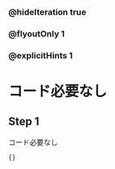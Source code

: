 ### @hideIteration true 
### @flyoutOnly 1
### @explicitHints 1

# コード必要なし
## Step 1
コード必要なし

```template
{}
```
